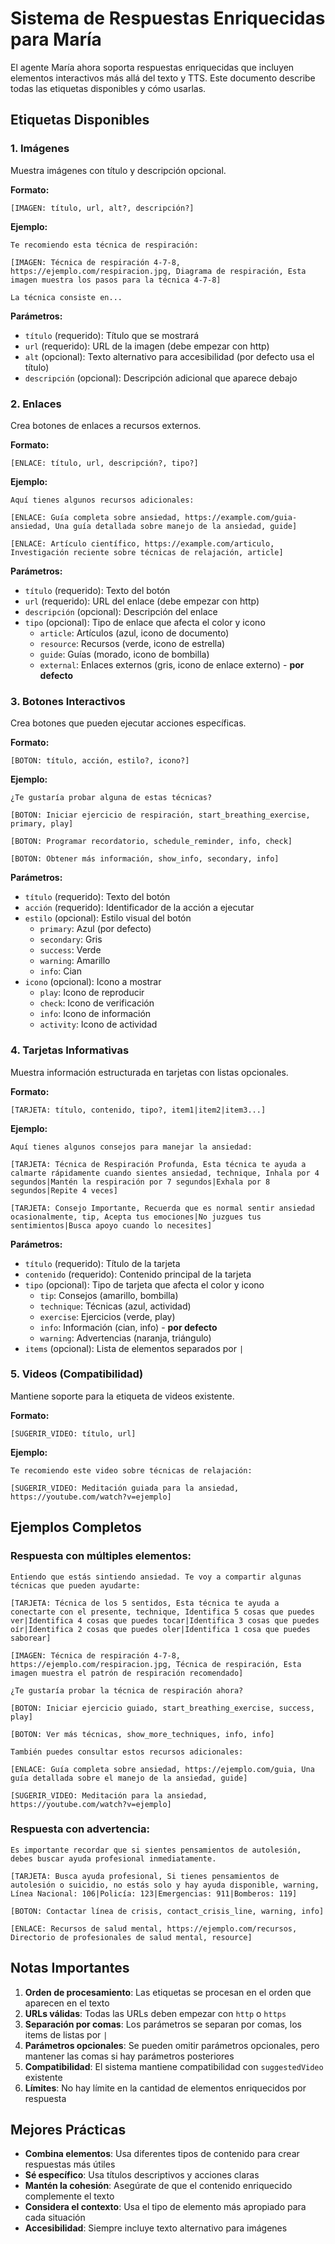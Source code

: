 # Sistema de Respuestas Enriquecidas para María

El agente María ahora soporta respuestas enriquecidas que incluyen elementos interactivos más allá del texto y TTS. Este documento describe todas las etiquetas disponibles y cómo usarlas.

## Etiquetas Disponibles

### 1. Imágenes
Muestra imágenes con título y descripción opcional.

**Formato:**
```
[IMAGEN: título, url, alt?, descripción?]
```

**Ejemplo:**
```
Te recomiendo esta técnica de respiración:

[IMAGEN: Técnica de respiración 4-7-8, https://ejemplo.com/respiracion.jpg, Diagrama de respiración, Esta imagen muestra los pasos para la técnica 4-7-8]

La técnica consiste en...
```

**Parámetros:**
- `título` (requerido): Título que se mostrará
- `url` (requerido): URL de la imagen (debe empezar con http)
- `alt` (opcional): Texto alternativo para accesibilidad (por defecto usa el título)
- `descripción` (opcional): Descripción adicional que aparece debajo

### 2. Enlaces
Crea botones de enlaces a recursos externos.

**Formato:**
```
[ENLACE: título, url, descripción?, tipo?]
```

**Ejemplo:**
```
Aquí tienes algunos recursos adicionales:

[ENLACE: Guía completa sobre ansiedad, https://example.com/guia-ansiedad, Una guía detallada sobre manejo de la ansiedad, guide]

[ENLACE: Artículo científico, https://example.com/articulo, Investigación reciente sobre técnicas de relajación, article]
```

**Parámetros:**
- `título` (requerido): Texto del botón
- `url` (requerido): URL del enlace (debe empezar con http)
- `descripción` (opcional): Descripción del enlace
- `tipo` (opcional): Tipo de enlace que afecta el color y icono
  - `article`: Artículos (azul, icono de documento)
  - `resource`: Recursos (verde, icono de estrella)
  - `guide`: Guías (morado, icono de bombilla)
  - `external`: Enlaces externos (gris, icono de enlace externo) - **por defecto**

### 3. Botones Interactivos
Crea botones que pueden ejecutar acciones específicas.

**Formato:**
```
[BOTON: título, acción, estilo?, icono?]
```

**Ejemplo:**
```
¿Te gustaría probar alguna de estas técnicas?

[BOTON: Iniciar ejercicio de respiración, start_breathing_exercise, primary, play]

[BOTON: Programar recordatorio, schedule_reminder, info, check]

[BOTON: Obtener más información, show_info, secondary, info]
```

**Parámetros:**
- `título` (requerido): Texto del botón
- `acción` (requerido): Identificador de la acción a ejecutar
- `estilo` (opcional): Estilo visual del botón
  - `primary`: Azul (por defecto)
  - `secondary`: Gris
  - `success`: Verde
  - `warning`: Amarillo
  - `info`: Cian
- `icono` (opcional): Icono a mostrar
  - `play`: Icono de reproducir
  - `check`: Icono de verificación
  - `info`: Icono de información
  - `activity`: Icono de actividad

### 4. Tarjetas Informativas
Muestra información estructurada en tarjetas con listas opcionales.

**Formato:**
```
[TARJETA: título, contenido, tipo?, item1|item2|item3...]
```

**Ejemplo:**
```
Aquí tienes algunos consejos para manejar la ansiedad:

[TARJETA: Técnica de Respiración Profunda, Esta técnica te ayuda a calmarte rápidamente cuando sientes ansiedad, technique, Inhala por 4 segundos|Mantén la respiración por 7 segundos|Exhala por 8 segundos|Repite 4 veces]

[TARJETA: Consejo Importante, Recuerda que es normal sentir ansiedad ocasionalmente, tip, Acepta tus emociones|No juzgues tus sentimientos|Busca apoyo cuando lo necesites]
```

**Parámetros:**
- `título` (requerido): Título de la tarjeta
- `contenido` (requerido): Contenido principal de la tarjeta
- `tipo` (opcional): Tipo de tarjeta que afecta el color y icono
  - `tip`: Consejos (amarillo, bombilla)
  - `technique`: Técnicas (azul, actividad)
  - `exercise`: Ejercicios (verde, play)
  - `info`: Información (cian, info) - **por defecto**
  - `warning`: Advertencias (naranja, triángulo)
- `items` (opcional): Lista de elementos separados por `|`

### 5. Videos (Compatibilidad)
Mantiene soporte para la etiqueta de videos existente.

**Formato:**
```
[SUGERIR_VIDEO: título, url]
```

**Ejemplo:**
```
Te recomiendo este video sobre técnicas de relajación:

[SUGERIR_VIDEO: Meditación guiada para la ansiedad, https://youtube.com/watch?v=ejemplo]
```

## Ejemplos Completos

### Respuesta con múltiples elementos:
```
Entiendo que estás sintiendo ansiedad. Te voy a compartir algunas técnicas que pueden ayudarte:

[TARJETA: Técnica de los 5 sentidos, Esta técnica te ayuda a conectarte con el presente, technique, Identifica 5 cosas que puedes ver|Identifica 4 cosas que puedes tocar|Identifica 3 cosas que puedes oír|Identifica 2 cosas que puedes oler|Identifica 1 cosa que puedes saborear]

[IMAGEN: Técnica de respiración 4-7-8, https://ejemplo.com/respiracion.jpg, Técnica de respiración, Esta imagen muestra el patrón de respiración recomendado]

¿Te gustaría probar la técnica de respiración ahora?

[BOTON: Iniciar ejercicio guiado, start_breathing_exercise, success, play]

[BOTON: Ver más técnicas, show_more_techniques, info, info]

También puedes consultar estos recursos adicionales:

[ENLACE: Guía completa sobre ansiedad, https://ejemplo.com/guia, Una guía detallada sobre el manejo de la ansiedad, guide]

[SUGERIR_VIDEO: Meditación para la ansiedad, https://youtube.com/watch?v=ejemplo]
```

### Respuesta con advertencia:
```
Es importante recordar que si sientes pensamientos de autolesión, debes buscar ayuda profesional inmediatamente.

[TARJETA: Busca ayuda profesional, Si tienes pensamientos de autolesión o suicidio, no estás solo y hay ayuda disponible, warning, Línea Nacional: 106|Policía: 123|Emergencias: 911|Bomberos: 119]

[BOTON: Contactar línea de crisis, contact_crisis_line, warning, info]

[ENLACE: Recursos de salud mental, https://ejemplo.com/recursos, Directorio de profesionales de salud mental, resource]
```

## Notas Importantes

1. **Orden de procesamiento**: Las etiquetas se procesan en el orden que aparecen en el texto
2. **URLs válidas**: Todas las URLs deben empezar con `http` o `https`
3. **Separación por comas**: Los parámetros se separan por comas, los items de listas por `|`
4. **Parámetros opcionales**: Se pueden omitir parámetros opcionales, pero mantener las comas si hay parámetros posteriores
5. **Compatibilidad**: El sistema mantiene compatibilidad con `suggestedVideo` existente
6. **Límites**: No hay límite en la cantidad de elementos enriquecidos por respuesta

## Mejores Prácticas

- **Combina elementos**: Usa diferentes tipos de contenido para crear respuestas más útiles
- **Sé específico**: Usa títulos descriptivos y acciones claras
- **Mantén la cohesión**: Asegúrate de que el contenido enriquecido complemente el texto
- **Considera el contexto**: Usa el tipo de elemento más apropiado para cada situación
- **Accesibilidad**: Siempre incluye texto alternativo para imágenes 